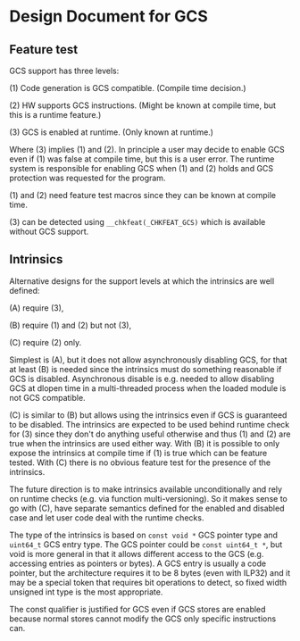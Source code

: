 # Design Document for GCS

## Feature test

GCS support has three levels:

(1) Code generation is GCS compatible. (Compile time decision.)

(2) HW supports GCS instructions. (Might be known at compile time,
    but this is a runtime feature.)

(3) GCS is enabled at runtime. (Only known at runtime.)

Where (3) implies (1) and (2). In principle a user may decide to
enable GCS even if (1) was false at compile time, but this is
a user error. The runtime system is responsible for enabling GCS
when (1) and (2) holds and GCS protection was requested for the
program.

(1) and (2) need feature test macros since they can be known at
compile time.

(3) can be detected using `__chkfeat(_CHKFEAT_GCS)` which is
available without GCS support.

## Intrinsics

Alternative designs for the support levels at which the intrinsics
are well defined:

(A) require (3),

(B) require (1) and (2) but not (3),

(C) require (2) only.

Simplest is (A), but it does not allow asynchronously disabling GCS,
for that at least (B) is needed since the intrinsics must do something
reasonable if GCS is disabled. Asynchronous disable is e.g. needed to
allow disabling GCS at dlopen time in a multi-threaded process when
the loaded module is not GCS compatible.

(C) is similar to (B) but allows using the intrinsics even if GCS is
guaranteed to be disabled. The intrinsics are expected to be used
behind runtime check for (3) since they don't do anything useful
otherwise and thus (1) and (2) are true when the intrinsics are used
either way. With (B) it is possible to only expose the intrinsics
at compile time if (1) is true which can be feature tested. With (C)
there is no obvious feature test for the presence of the intrinsics.

The future direction is to make intrinsics available unconditionally
and rely on runtime checks (e.g. via function multi-versioning). So
it makes sense to go with (C), have separate semantics defined for
the enabled and disabled case and let user code deal with the runtime
checks.

The type of the intrinsics is based on `const void *` GCS pointer
type and `uint64_t` GCS entry type. The GCS pointer could be
`const uint64_t *`, but void is more general in that it allows
different access to the GCS (e.g. accessing entries as pointers or
bytes). A GCS entry is usually a code pointer, but the architecture
requires it to be 8 bytes (even with ILP32) and it may be a special
token that requires bit operations to detect, so fixed width
unsigned int type is the most appropriate.

The const qualifier is justified for GCS even if GCS stores are
enabled because normal stores cannot modify the GCS only specific
instructions can.
